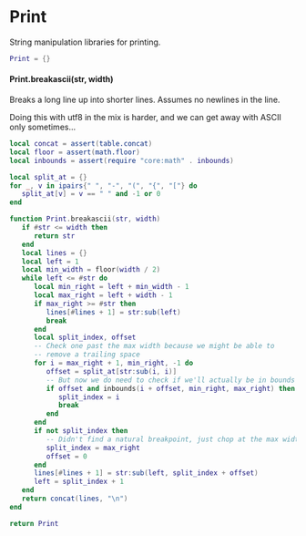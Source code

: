 # Print


  String manipulation libraries for printing\.


```lua
Print = {}
```


#### Print\.breakascii\(str, width\)

Breaks a long line up into shorter lines\.  Assumes no newlines in the line\.

Doing this with utf8 in the mix is harder, and we can get away with ASCII
only sometimes\.\.\.

```lua
local concat = assert(table.concat)
local floor = assert(math.floor)
local inbounds = assert(require "core:math" . inbounds)

local split_at = {}
for _, v in ipairs{" ", "-", "(", "{", "["} do
   split_at[v] = v == " " and -1 or 0
end

function Print.breakascii(str, width)
   if #str <= width then
      return str
   end
   local lines = {}
   local left = 1
   local min_width = floor(width / 2)
   while left <= #str do
      local min_right = left + min_width - 1
      local max_right = left + width - 1
      if max_right >= #str then
         lines[#lines + 1] = str:sub(left)
         break
      end
      local split_index, offset
      -- Check one past the max width because we might be able to
      -- remove a trailing space
      for i = max_right + 1, min_right, -1 do
         offset = split_at[str:sub(i, i)]
         -- But now we do need to check if we'll actually be in bounds
         if offset and inbounds(i + offset, min_right, max_right) then
            split_index = i
            break
         end
      end
      if not split_index then
         -- Didn't find a natural breakpoint, just chop at the max width
         split_index = max_right
         offset = 0
      end
      lines[#lines + 1] = str:sub(left, split_index + offset)
      left = split_index + 1
   end
   return concat(lines, "\n")
end
```


```lua
return Print
```

